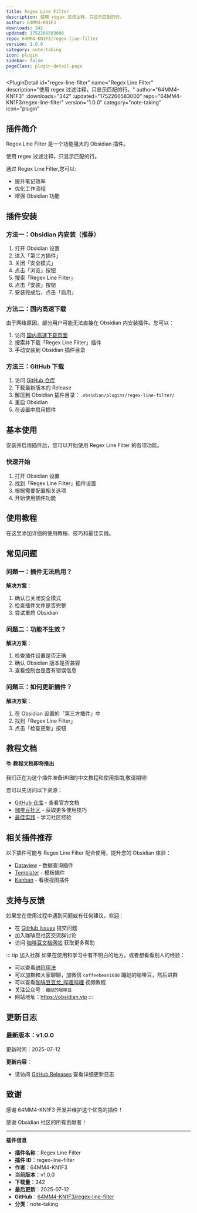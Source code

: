 ```yaml
---
title: Regex Line Filter
description: 使用 regex 过滤注释，只显示匹配的行。
author: 64MM4-KN1F3
downloads: 342
updated: 1752266583000
repo: 64MM4-KN1F3/regex-line-filter
version: 1.0.0
category: note-taking
icon: plugin
sidebar: false
pageClass: plugin-detail-page
---
```


<PluginDetail
  id="regex-line-filter"
  name="Regex Line Filter"
  description="使用 regex 过滤注释，只显示匹配的行。"
  author="64MM4-KN1F3"
  :downloads="342"
  :updated="1752266583000"
  repo="64MM4-KN1F3/regex-line-filter"
  version="1.0.0"
  category="note-taking"
  icon="plugin"
>

<!-- AUTO_GENERATED_START -->
## 插件简介

Regex Line Filter 是一个功能强大的 Obsidian 插件。

使用 regex 过滤注释，只显示匹配的行。

通过 Regex Line Filter,您可以:

- 提升笔记效率
- 优化工作流程
- 增强 Obsidian 功能

<!-- AUTO_GENERATED_END -->

<!-- AUTO_GENERATED_START -->
## 插件安装

### 方法一：Obsidian 内安装（推荐）

1. 打开 Obsidian 设置
2. 进入「第三方插件」
3. 关闭「安全模式」
4. 点击「浏览」按钮
5. 搜索「Regex Line Filter」
6. 点击「安装」按钮
7. 安装完成后，点击「启用」

### 方法二：国内高速下载

由于网络原因，部分用户可能无法直接在 Obsidian 内安装插件。您可以：

1. 访问 [国内高速下载页面](/zh/documentation/obsidian-plugins-download.html)
2. 搜索并下载「Regex Line Filter」插件
3. 手动安装到 Obsidian 插件目录

### 方法三：GitHub 下载

1. 访问 [GitHub 仓库](https://github.com/64MM4-KN1F3/regex-line-filter)
2. 下载最新版本的 Release
3. 解压到 Obsidian 插件目录：`.obsidian/plugins/regex-line-filter/`
4. 重启 Obsidian
5. 在设置中启用插件

## 基本使用

安装并启用插件后，您可以开始使用 Regex Line Filter 的各项功能。

### 快速开始

1. 打开 Obsidian 设置
2. 找到「Regex Line Filter」插件设置
3. 根据需要配置相关选项
4. 开始使用插件功能

<!-- AUTO_GENERATED_END -->

<!-- CUSTOM_CONTENT_START:tutorial -->
## 使用教程

在这里添加详细的使用教程、技巧和最佳实践。

<!-- CUSTOM_CONTENT_END:tutorial -->

<!-- SHARED_CONTENT_START -->
## 常见问题

### 问题一：插件无法启用？

**解决方案**：
1. 确认已关闭安全模式
2. 检查插件文件是否完整
3. 尝试重启 Obsidian

### 问题二：功能不生效？

**解决方案**：
1. 检查插件设置是否正确
2. 确认 Obsidian 版本是否兼容
3. 查看控制台是否有错误信息

### 问题三：如何更新插件？

**解决方案**：
1. 在 Obsidian 设置的「第三方插件」中
2. 找到「Regex Line Filter」
3. 点击「检查更新」按钮

## 教程文档

📚 **教程文档即将推出**

我们正在为这个插件准备详细的中文教程和使用指南,敬请期待!

您可以先访问以下资源：
- [GitHub 仓库](https://github.com/64MM4-KN1F3/regex-line-filter) - 查看官方文档
- [咖啡豆社区](/zh/bases/) - 获取更多使用技巧
- [最佳实践](/zh/best-practices/) - 学习社区经验

## 相关插件推荐

以下插件可能与 Regex Line Filter 配合使用，提升您的 Obsidian 体验：

- [Dataview](/zh/plugins/dataview.html) - 数据查询插件
- [Templater](/zh/plugins/templater-obsidian.html) - 模板插件
- [Kanban](/zh/plugins/obsidian-kanban.html) - 看板视图插件

## 支持与反馈

如果您在使用过程中遇到问题或有任何建议，欢迎：

- 在 [GitHub Issues](https://github.com/64MM4-KN1F3/regex-line-filter/issues) 提交问题
- 加入咖啡豆社区交流群讨论
- 访问 [咖啡豆文档网站](https://obsidian.vip) 获取更多帮助

::: tip 加入社群
如果在使用和学习中有不明白的地方，或者想看看别人的经验：
- 可以查看[进阶用法](/zh/advanced)
- 可以加群和大家聊聊，加微信 `coffeebean1688` 蹦跶的咖啡豆，然后进群
- 可以查看[咖啡豆豆龙_哔哩哔哩](https://space.bilibili.com/618777356) 视频教程
- 关注公众号：`蹦跶的咖啡豆`
- 网站地址：https://obsidian.vip
:::
<!-- SHARED_CONTENT_END -->

<!-- AUTO_GENERATED_START -->
## 更新日志

### 最新版本：v1.0.0

更新时间：2025-07-12

**更新内容**：
- 请访问 [GitHub Releases](https://github.com/64MM4-KN1F3/regex-line-filter/releases) 查看详细更新日志

## 致谢

感谢 64MM4-KN1F3 开发并维护这个优秀的插件！

感谢 Obsidian 社区的所有贡献者！

---

**插件信息**
- **插件名称**：Regex Line Filter
- **插件 ID**：regex-line-filter
- **作者**：64MM4-KN1F3
- **当前版本**：v1.0.0
- **下载量**：342
- **最后更新**：2025-07-12
- **GitHub**：[64MM4-KN1F3/regex-line-filter](https://github.com/64MM4-KN1F3/regex-line-filter)
- **分类**：note-taking
<!-- AUTO_GENERATED_END -->

</PluginDetail>


